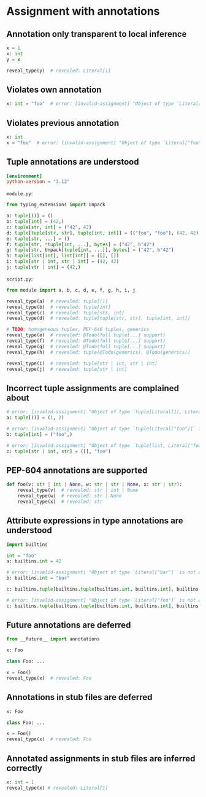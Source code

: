 # Assignment with annotations

## Annotation only transparent to local inference

```py
x = 1
x: int
y = x

reveal_type(y)  # revealed: Literal[1]
```

## Violates own annotation

```py
x: int = "foo"  # error: [invalid-assignment] "Object of type `Literal["foo"]` is not assignable to `int`"
```

## Violates previous annotation

```py
x: int
x = "foo"  # error: [invalid-assignment] "Object of type `Literal["foo"]` is not assignable to `int`"
```

## Tuple annotations are understood

```toml
[environment]
python-version = "3.12"
```

`module.py`:

```py
from typing_extensions import Unpack

a: tuple[()] = ()
b: tuple[int] = (42,)
c: tuple[str, int] = ("42", 42)
d: tuple[tuple[str, str], tuple[int, int]] = (("foo", "foo"), (42, 42))
e: tuple[str, ...] = ()
f: tuple[str, *tuple[int, ...], bytes] = ("42", b"42")
g: tuple[str, Unpack[tuple[int, ...]], bytes] = ("42", b"42")
h: tuple[list[int], list[int]] = ([], [])
i: tuple[str | int, str | int] = (42, 42)
j: tuple[str | int] = (42,)
```

`script.py`:

```py
from module import a, b, c, d, e, f, g, h, i, j

reveal_type(a)  # revealed: tuple[()]
reveal_type(b)  # revealed: tuple[int]
reveal_type(c)  # revealed: tuple[str, int]
reveal_type(d)  # revealed: tuple[tuple[str, str], tuple[int, int]]

# TODO: homogeneous tuples, PEP-646 tuples, generics
reveal_type(e)  # revealed: @Todo(full tuple[...] support)
reveal_type(f)  # revealed: @Todo(full tuple[...] support)
reveal_type(g)  # revealed: @Todo(full tuple[...] support)
reveal_type(h)  # revealed: tuple[@Todo(generics), @Todo(generics)]

reveal_type(i)  # revealed: tuple[str | int, str | int]
reveal_type(j)  # revealed: tuple[str | int]
```

## Incorrect tuple assignments are complained about

```py
# error: [invalid-assignment] "Object of type `tuple[Literal[1], Literal[2]]` is not assignable to `tuple[()]`"
a: tuple[()] = (1, 2)

# error: [invalid-assignment] "Object of type `tuple[Literal["foo"]]` is not assignable to `tuple[int]`"
b: tuple[int] = ("foo",)

# error: [invalid-assignment] "Object of type `tuple[list, Literal["foo"]]` is not assignable to `tuple[str | int, str]`"
c: tuple[str | int, str] = ([], "foo")
```

## PEP-604 annotations are supported

```py
def foo(v: str | int | None, w: str | str | None, x: str | str):
    reveal_type(v)  # revealed: str | int | None
    reveal_type(w)  # revealed: str | None
    reveal_type(x)  # revealed: str
```

## Attribute expressions in type annotations are understood

```py
import builtins

int = "foo"
a: builtins.int = 42

# error: [invalid-assignment] "Object of type `Literal["bar"]` is not assignable to `int`"
b: builtins.int = "bar"

c: builtins.tuple[builtins.tuple[builtins.int, builtins.int], builtins.int] = ((42, 42), 42)

# error: [invalid-assignment] "Object of type `Literal["foo"]` is not assignable to `tuple[tuple[int, int], int]`"
c: builtins.tuple[builtins.tuple[builtins.int, builtins.int], builtins.int] = "foo"
```

## Future annotations are deferred

```py
from __future__ import annotations

x: Foo

class Foo: ...

x = Foo()
reveal_type(x)  # revealed: Foo
```

## Annotations in stub files are deferred

```pyi
x: Foo

class Foo: ...

x = Foo()
reveal_type(x)  # revealed: Foo
```

## Annotated assignments in stub files are inferred correctly

```pyi
x: int = 1
reveal_type(x) # revealed: Literal[1]
```
